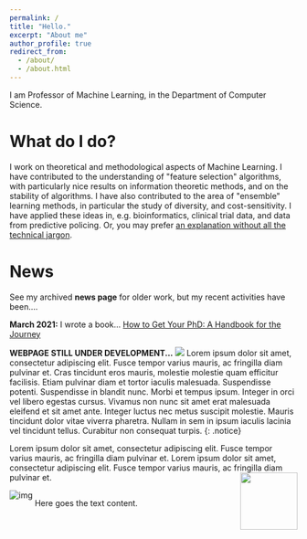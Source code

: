 ```yaml
---
permalink: /
title: "Hello."
excerpt: "About me"
author_profile: true
redirect_from: 
  - /about/
  - /about.html
---
```


I am Professor of Machine Learning, in the Department of Computer Science.


What do I do?
======
I work on theoretical and methodological aspects of Machine Learning.
I have contributed to the understanding of "feature selection" algorithms, with particularly nice results on information theoretic methods, and on the stability of algorithms.
I have also contributed to the area of "ensemble" learning methods, in particular the study of diversity, and cost-sensitivity.
I have applied these ideas in, e.g. bioinformatics, clinical trial data, and data from predictive policing.
Or, you may prefer <a href="{{ base_path }}/non-menu-page">an explanation without all the technical jargon</a>.

News
======
See my archived <b>news page</b> for older work, but my recent activities have been....

<b>March 2021:</b> I wrote a book... <a href="https://www.amazon.co.uk/dp/0198866925/ref=cm_sw_r_cp_api_i_3PEZ36H3E56RKD8TET5D">How to Get Your PhD: A Handbook for the Journey</a>

<b>WEBPAGE STILL UNDER DEVELOPMENT...</b>
<img src="{{ base_path }}/images/image-alignment-150x150.jpg">
Lorem ipsum dolor sit amet, consectetur adipiscing elit. Fusce tempor varius mauris, ac fringilla diam pulvinar et. Cras tincidunt eros mauris, molestie molestie quam efficitur facilisis. Etiam pulvinar diam et tortor iaculis malesuada. Suspendisse potenti. Suspendisse in blandit nunc. Morbi et tempus ipsum. Integer in orci vel libero egestas cursus. Vivamus non nunc sit amet erat malesuada eleifend et sit amet ante. Integer luctus nec metus suscipit molestie. Mauris tincidunt dolor vitae viverra pharetra. Nullam in sem in ipsum iaculis lacinia vel tincidunt tellus. Curabitur non consequat turpis.
{: .notice}

Lorem ipsum dolor sit amet, consectetur adipiscing elit. Fusce tempor varius mauris, ac fringilla diam pulvinar et. Lorem ipsum dolor sit amet, consectetur adipiscing elit. Fusce tempor varius mauris, ac fringilla diam pulvinar et.
<img style="float: right; margin: 0px 0px 15px 15px;" src="{{ base_path }}/images/image-alignment-150x150.jpg" width="100" />

<div style="display:inline-block;vertical-align:top;">
<img src="https://loremflickr.com/320/240" alt="img"/>
</div>
<div style="display:inline-block;">
<p>
Here goes the text content.
</p>
</div>


